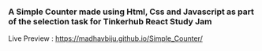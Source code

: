 ### A Simple Counter made using Html, Css and Javascript as part of the selection task for Tinkerhub React Study Jam
Live Preview : https://madhavbiju.github.io/Simple_Counter/
